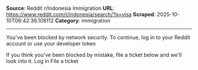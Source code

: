 # 

**Source**: Reddit r/Indonesia Immigration
**URL**: https://www.reddit.com/r/indonesia/search/?q=visa
**Scraped**: 2025-10-10T06:42:36.108112
**Category**: immigration

---

You've been blocked by network security.
To continue, log in to your Reddit account or use your developer token

If you think you've been blocked by mistake, file a ticket below and we'll look into it.
Log in File a ticket
